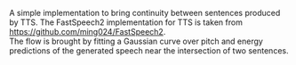 A simple implementation to bring continuity between sentences produced by TTS. The FastSpeech2 implementation for TTS is taken from https://github.com/ming024/FastSpeech2. <br>
The flow is brought by fitting a Gaussian curve over pitch and energy predictions of the generated speech near the intersection of two sentences.